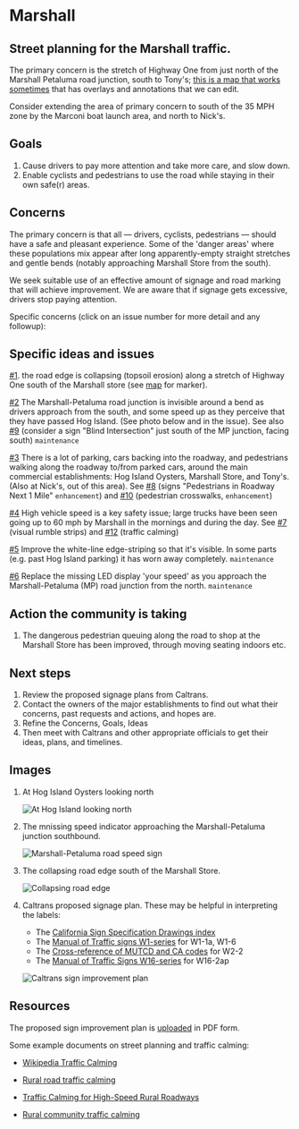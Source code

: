 # Marshall
## Street planning for the Marshall traffic.

The primary concern is the stretch of Highway One from just north of the Marshall Petaluma road junction, south to Tony's; [this is a map that works sometimes](http://umap.openstreetmap.fr/en/map/marshall-street-planning_607330 ) that has overlays and annotations that we can edit.

Consider extending the area of primary concern to south of the 35 MPH zone by the Marconi boat launch area, and north to Nick's.

## Goals

1. Cause drivers to pay more attention and take more care, and slow down.
2. Enable cyclists and pedestrians to use the road while staying in their own safe(r) areas.

## Concerns

The primary concern is that all — drivers, cyclists, pedestrians — should have a safe and pleasant experience. Some of the 'danger areas' where these populations mix appear after long apparently-empty straight stretches and gentle bends (notably approaching Marshall Store from the south).

We seek suitable use of an effective amount of signage and road marking that will achieve improvement. We are aware that if signage gets excessive, drivers stop paying attention.

Specific concerns (click on an issue number for more detail and any followup):

## Specific ideas and issues


[#1](https://github.com/dwsinger/Marshall/issues/1). the road edge is collapsing (topsoil erosion) along a stretch of Highway One south of the Marshall store (see [map](http://umap.openstreetmap.fr/en/map/marshall-street-planning_607330 ) for marker).

[#2](https://github.com/dwsinger/Marshall/issues/2) The Marshall-Petaluma road junction is invisible around a bend as drivers approach from the south, and some speed up as they perceive that they have passed Hog Island. (See photo below and in the issue). See also [#9](https://github.com/dwsinger/Marshall/issues/9) (consider a sign "Blind Intersection" just south of the MP junction, facing south) `maintenance`

[#3](https://github.com/dwsinger/Marshall/issues/3) There is a lot of parking, cars backing into the roadway, and pedestrians walking along the roadway to/from parked cars, around the main commercial establishments: Hog Island Oysters, Marshall Store, and Tony's. (Also at Nick's, out of this area). See [#8](https://github.com/dwsinger/Marshall/issues/8) (signs "Pedestrians in Roadway Next 1 Mile" `enhancement`) and [#10](https://github.com/dwsinger/Marshall/issues/10) (pedestrian crosswalks, `enhancement`)

[#4](https://github.com/dwsinger/Marshall/issues/4) High vehicle speed is a key safety issue; large trucks have been seen going up to 60 mph by Marshall in the mornings and during the day. See [#7](https://github.com/dwsinger/Marshall/issues/7) (visual rumble strips) and [#12](https://github.com/dwsinger/Marshall/issues/12) (traffic calming)

[#5](https://github.com/dwsinger/Marshall/issues/5) Improve the white-line edge-striping so that it's visible. In some parts (e.g. past Hog Island parking) it has worn away completely. `maintenance`

[#6](https://github.com/dwsinger/Marshall/issues/6) Replace the missing LED display 'your speed' as you approach the Marshall-Petaluma (MP) road junction from the north. `maintenance`

## Action the community is taking

1. The dangerous pedestrian queuing along the road to shop at the Marshall Store has been improved, through moving seating indoors etc.

## Next steps

1. Review the proposed signage plans from Caltrans.
2. Contact the owners of the major establishments to find out what their concerns, past requests and actions, and hopes are.
3. Refine the Concerns, Goals, Ideas
4. Then meet with Caltrans and other appropriate officials to get their ideas, plans, and timelines.

## Images

1. At Hog Island Oysters looking north

   ![At Hog Island looking north](https://github.com/dwsinger/Marshall/blob/main/Hog_Island_looking_north.jpeg)

1. The mnissing speed indicator approaching the Marshall-Petaluma junction southbound.

   ![Marshall-Petaluma road speed sign](https://github.com/dwsinger/Marshall/blob/main/MPRoad_speed_sign.jpeg)
   
1. The collapsing road edge south of the Marshall Store.

   ![Collapsing road edge](https://github.com/dwsinger/Marshall/blob/main/image_50441985.jpeg)

1. Caltrans proposed signage plan. These may be helpful in interpreting the labels:
   * The [California Sign Specification Drawings index](https://dot.ca.gov/programs/safety-programs/sign-specs) 
   * The [Manual of Traffic signs W1-series](http://www.trafficsign.us/w1.html) for W1-1a, W1-6
   * The [Cross-reference of MUTCD and CA codes](https://dot.ca.gov/-/media/dot-media/programs/safety-programs/documents/signs/f0018708-2010crossref-warn-mutcd-a11y.pdf) for W2-2
   * The [Manual of Traffic Signs W16-series](http://www.trafficsign.us/w16.html) for W16-2ap

   ![Caltrans sign improvement plan](https://github.com/dwsinger/Marshall/blob/main/Proposed_Sign_Improvement_Plan.jpg)

## Resources

The proposed sign improvement plan is [uploaded](https://github.com/dwsinger/Marshall/blob/main/Proposed%20Sign%20Improvement%20Plan.pdf) in PDF form.

Some example documents on street planning and traffic calming:

* [Wikipedia Traffic Calming](https://en.wikipedia.org/wiki/Traffic_calming)

* [Rural road traffic calming](https://www.pavementsurfacecoatings.com/wp-content/uploads/2019/12/Documents/traffic-calming-rural-areas.pdf)

* [Traffic Calming for High-Speed Rural Roadways](https://www.lrrb.org/pdf/TRS0801.pdf)

* [Rural community traffic calming](https://www.ca-ilg.org/sites/main/files/file-attachments/fhwa_traffic_calming_on_main_roads_through_rural_communities.pdf)
